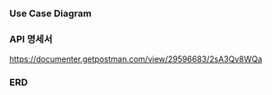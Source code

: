 ### Use Case Diagram

### API 명세서
https://documenter.getpostman.com/view/29596683/2sA3Qv8WQa

### ERD
